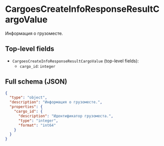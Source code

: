 # CargoesCreateInfoResponseResultCargoValue

Информация о грузоместе.

## Top-level fields
- `CargoesCreateInfoResponseResultCargoValue` (top-level fields):
  - `cargo_id`: `integer`

## Full schema (JSON)
```json
{
  "type": "object",
  "description": "Информация о грузоместе.",
  "properties": {
    "cargo_id": {
      "description": "Идентификатор грузоместа.",
      "type": "integer",
      "format": "int64"
    }
  }
}
```
